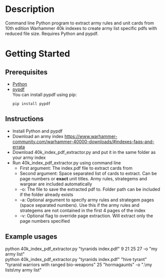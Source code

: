 # Description
Command line Python program to extract army rules and unit cards from 10th edition Warhammer 40k indexes to create army list specific pdfs with reduced file size. Requires Python and pypdf.

# Getting Started
## Prerequisites
- [Python](https://wiki.python.org/moin/BeginnersGuide/Download)
- [pypdf](https://pypi.org/project/pypdf/)  
You can install pypdf using pip:
  ```
  pip install pypdf
  ```

## Instructions
- Install Python and pypdf
- Download an army index https://www.warhammer-community.com/warhammer-40000-downloads/#indexes-faqs-and-errata  
- Download 40k_index_pdf_extractor.py and put it in the same folder as your army index  
- Run 40k_index_pdf_extractor.py using command line
    - First argument: The index.pdf file to extract cards from  
    - Second argument: Space separated list of cards to extract. Can be page numbers or **exact** unit titles. Army rules, strategems and wargear are included automatically  
    - -o: The file to save the extracted pdf to. Folder path can be included if the folder already exists  
    - -a: Optional argument to specify army rules and strategem pages (space separated numbers). Use this if the army rules and strategems are not contained in the first 4 pages of the index  
    - -v: Optional flag to override page extraction. Will extract only the page numbers specified  

## Example usages
python 40k_index_pdf_extractor.py "tyranids index.pdf" 9 21 25 27 -o "my army list"  
python 40k_index_pdf_extractor.py "tyranids index.pdf" "hive tyrant" "tyranid warriors with ranged bio-weapons" 25 "hormagaunts" -o ".\my lists\my army list"

